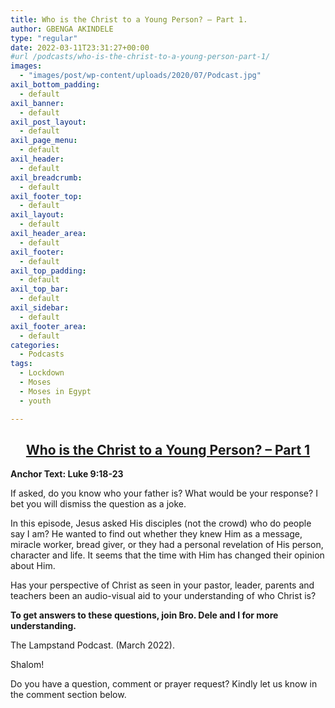 ```yaml
---
title: Who is the Christ to a Young Person? – Part 1.
author: GBENGA AKINDELE
type: "regular"
date: 2022-03-11T23:31:27+00:00
#url /podcasts/who-is-the-christ-to-a-young-person-part-1/
images: 
  - "images/post/wp-content/uploads/2020/07/Podcast.jpg"
axil_bottom_padding:
  - default
axil_banner:
  - default
axil_post_layout:
  - default
axil_page_menu:
  - default
axil_header:
  - default
axil_breadcrumb:
  - default
axil_footer_top:
  - default
axil_layout:
  - default
axil_header_area:
  - default
axil_footer:
  - default
axil_top_padding:
  - default
axil_top_bar:
  - default
axil_sidebar:
  - default
axil_footer_area:
  - default
categories:
  - Podcasts
tags:
  - Lockdown
  - Moses
  - Moses in Egypt
  - youth

---
```

<h2 style="text-align: center;">
  <strong><u>Who is the Christ to a Young Person? – Part 1</u></strong>
</h2>

**Anchor Text: Luke 9:18-23**

If asked, do you know who your father is? What would be your response? I bet you will dismiss the question as a joke.

In this episode, Jesus asked His disciples (not the crowd) who do people say I am? He wanted to find out whether they knew Him as a message, miracle worker, bread giver, or they had a personal revelation of His person, character and life. It seems that the time with Him has changed their opinion about Him.

Has your perspective of Christ as seen in your pastor, leader, parents and teachers been an audio-visual aid to your understanding of who Christ is?

**To get answers to these questions, join Bro. Dele and I for more understanding.**

The Lampstand Podcast. (March 2022).

Shalom!

Do you have a question, comment or prayer request? Kindly let us know in the comment section below.
